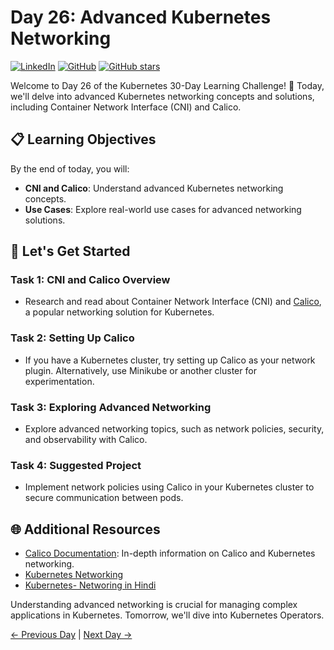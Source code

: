# Day 26: Advanced Kubernetes Networking
[![LinkedIn](https://img.shields.io/badge/Connect%20with%20me%20on-LinkedIn-blue.svg)](https://www.linkedin.com/in/aman-devops/)
[![GitHub](https://img.shields.io/github/stars/AmanPathak-DevOps.svg?style=social)](https://github.com/AmanPathak-DevOps)
[![GitHub stars](https://img.shields.io/github/stars/AmanPathak-DevOps/30DaysOfKubernetes)](https://github.com/AmanPathak-DevOps/30DaysOfKubernetes/stargazers)

Welcome to Day 26 of the Kubernetes 30-Day Learning Challenge! 🚀 Today, we'll delve into advanced Kubernetes networking concepts and solutions, including Container Network Interface (CNI) and Calico.

## 📋 Learning Objectives

By the end of today, you will:
- **CNI and Calico**: Understand advanced Kubernetes networking concepts.
- **Use Cases**: Explore real-world use cases for advanced networking solutions.

## 🚀 Let's Get Started

### Task 1: CNI and Calico Overview
- Research and read about Container Network Interface (CNI) and [Calico](https://www.projectcalico.org/), a popular networking solution for Kubernetes.

### Task 2: Setting Up Calico
- If you have a Kubernetes cluster, try setting up Calico as your network plugin. Alternatively, use Minikube or another cluster for experimentation.

### Task 3: Exploring Advanced Networking
- Explore advanced networking topics, such as network policies, security, and observability with Calico.

### Task 4: Suggested Project
- Implement network policies using Calico in your Kubernetes cluster to secure communication between pods.

## 🌐 Additional Resources

- [Calico Documentation](https://docs.projectcalico.org/): In-depth information on Calico and Kubernetes networking.
- [Kubernetes Networking](https://youtu.be/vOo__3GqyxM?si=_r7Li9GWqTeGRHkg)
- [Kubernetes- Networing in Hindi](https://youtu.be/J2sUlm2cwQk?si=9JNS6nPo6kuzZ6UR)

Understanding advanced networking is crucial for managing complex applications in Kubernetes. Tomorrow, we'll dive into Kubernetes Operators.

[← Previous Day](../Day25/README.md) | [Next Day →](../Day27/README.md)